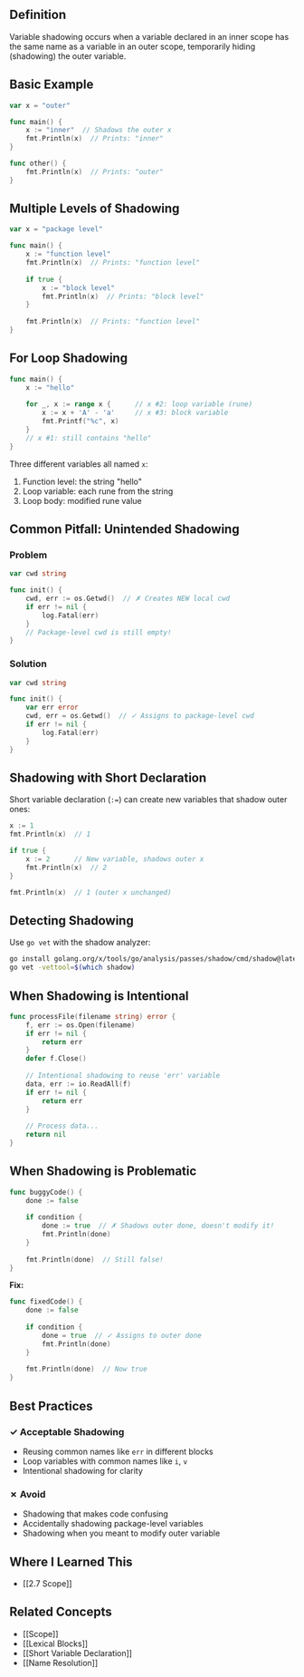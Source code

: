 ## Definition

Variable shadowing occurs when a variable declared in an inner scope has the same name as a variable in an outer scope, temporarily hiding (shadowing) the outer variable.

## Basic Example

```go
var x = "outer"

func main() {
    x := "inner"  // Shadows the outer x
    fmt.Println(x)  // Prints: "inner"
}

func other() {
    fmt.Println(x)  // Prints: "outer"
}
```

## Multiple Levels of Shadowing

```go
var x = "package level"

func main() {
    x := "function level"
    fmt.Println(x)  // Prints: "function level"
    
    if true {
        x := "block level"
        fmt.Println(x)  // Prints: "block level"
    }
    
    fmt.Println(x)  // Prints: "function level"
}
```

## For Loop Shadowing

```go
func main() {
    x := "hello"
    
    for _, x := range x {      // x #2: loop variable (rune)
        x := x + 'A' - 'a'     // x #3: block variable
        fmt.Printf("%c", x)
    }
    // x #1: still contains "hello"
}
```

Three different variables all named `x`:

1. Function level: the string "hello"
2. Loop variable: each rune from the string
3. Loop body: modified rune value

## Common Pitfall: Unintended Shadowing

### Problem

```go
var cwd string

func init() {
    cwd, err := os.Getwd()  // ✗ Creates NEW local cwd
    if err != nil {
        log.Fatal(err)
    }
    // Package-level cwd is still empty!
}
```

### Solution

```go
var cwd string

func init() {
    var err error
    cwd, err = os.Getwd()  // ✓ Assigns to package-level cwd
    if err != nil {
        log.Fatal(err)
    }
}
```

## Shadowing with Short Declaration

Short variable declaration (`:=`) can create new variables that shadow outer ones:

```go
x := 1
fmt.Println(x)  // 1

if true {
    x := 2      // New variable, shadows outer x
    fmt.Println(x)  // 2
}

fmt.Println(x)  // 1 (outer x unchanged)
```

## Detecting Shadowing

Use `go vet` with the shadow analyzer:

```bash
go install golang.org/x/tools/go/analysis/passes/shadow/cmd/shadow@latest
go vet -vettool=$(which shadow)
```

## When Shadowing is Intentional

```go
func processFile(filename string) error {
    f, err := os.Open(filename)
    if err != nil {
        return err
    }
    defer f.Close()
    
    // Intentional shadowing to reuse 'err' variable
    data, err := io.ReadAll(f)
    if err != nil {
        return err
    }
    
    // Process data...
    return nil
}
```

## When Shadowing is Problematic

```go
func buggyCode() {
    done := false
    
    if condition {
        done := true  // ✗ Shadows outer done, doesn't modify it!
        fmt.Println(done)
    }
    
    fmt.Println(done)  // Still false!
}
```

**Fix:**

```go
func fixedCode() {
    done := false
    
    if condition {
        done = true  // ✓ Assigns to outer done
        fmt.Println(done)
    }
    
    fmt.Println(done)  // Now true
}
```

## Best Practices

### ✓ Acceptable Shadowing

- Reusing common names like `err` in different blocks
- Loop variables with common names like `i`, `v`
- Intentional shadowing for clarity

### ✗ Avoid

- Shadowing that makes code confusing
- Accidentally shadowing package-level variables
- Shadowing when you meant to modify outer variable

## Where I Learned This

- [[2.7 Scope]]

## Related Concepts

- [[Scope]]
- [[Lexical Blocks]]
- [[Short Variable Declaration]]
- [[Name Resolution]]